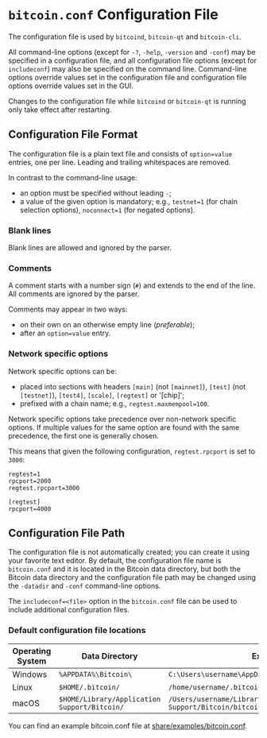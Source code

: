 # `bitcoin.conf` Configuration File

The configuration file is used by `bitcoind`, `bitcoin-qt` and `bitcoin-cli`.

All command-line options (except for `-?`, `-help`, `-version` and `-conf`) may be specified in a configuration file,
and all configuration file options (except for `includeconf`) may also be specified on the command line. Command-line
options override values set in the configuration file and configuration file options override values set in the GUI.

Changes to the configuration file while `bitcoind` or `bitcoin-qt` is running only take effect after restarting.

## Configuration File Format

The configuration file is a plain text file and consists of `option=value` entries, one per line. Leading and trailing
whitespaces are removed.

In contrast to the command-line usage:

- an option must be specified without leading `-`;
- a value of the given option is mandatory; e.g., `testnet=1` (for chain selection options), `noconnect=1` (for
  negated options).

### Blank lines

Blank lines are allowed and ignored by the parser.

### Comments

A comment starts with a number sign (`#`) and extends to the end of the line. All comments are ignored by the parser.

Comments may appear in two ways:

- on their own on an otherwise empty line (_preferable_);
- after an `option=value` entry.

### Network specific options

Network specific options can be:

- placed into sections with headers `[main]` (not `[mainnet]`), `[test]` (not `[testnet]`), `[test4]`, `[scale]`,
  `[regtest]` or '[chip]';
- prefixed with a chain name; e.g., `regtest.maxmempool=100`.

Network specific options take precedence over non-network specific options.
If multiple values for the same option are found with the same precedence, the
first one is generally chosen.

This means that given the following configuration, `regtest.rpcport` is set to `3000`:

```
regtest=1
rpcport=2000
regtest.rpcport=3000

[regtest]
rpcport=4000
```

## Configuration File Path

The configuration file is not automatically created; you can create it using your favorite text editor. By default,
the configuration file name is `bitcoin.conf` and it is located in the Bitcoin data directory, but both the Bitcoin
data directory and the configuration file path may be changed using the `-datadir` and `-conf` command-line options.

The `includeconf=<file>` option in the `bitcoin.conf` file can be used to include additional configuration files.

### Default configuration file locations

Operating System | Data Directory | Example Path
-- | -- | --
Windows | `%APPDATA%\Bitcoin\` | `C:\Users\username\AppData\Roaming\Bitcoin\bitcoin.conf`
Linux | `$HOME/.bitcoin/` | `/home/username/.bitcoin/bitcoin.conf`
macOS | `$HOME/Library/Application Support/Bitcoin/` | `/Users/username/Library/Application Support/Bitcoin/bitcoin.conf`

You can find an example bitcoin.conf file at [share/examples/bitcoin.conf](../share/examples/bitcoin.conf).
